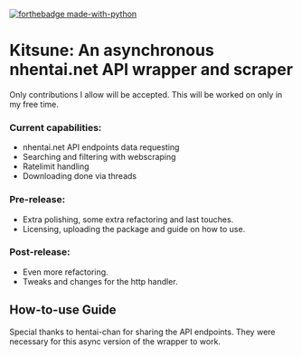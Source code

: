[![forthebadge made-with-python](http://ForTheBadge.com/images/badges/made-with-python.svg)](https://www.python.org/)
# Kitsune: An asynchronous nhentai.net API wrapper and scraper

Only contributions I allow will be accepted. This will be worked on only in my free time. 

### Current capabilities: 

- nhentai.net API endpoints data requesting 
- Searching and filtering with webscraping
- Ratelimit handling
- Downloading done via threads

### Pre-release: 

- Extra polishing, some extra refactoring and last touches.
- Licensing, uploading the package and guide on how to use.

### Post-release: 
- Even more refactoring. 
- Tweaks and changes for the http handler.

## How-to-use Guide



Special thanks to hentai-chan for sharing the API endpoints. They were necessary for this async version of the wrapper to work.
